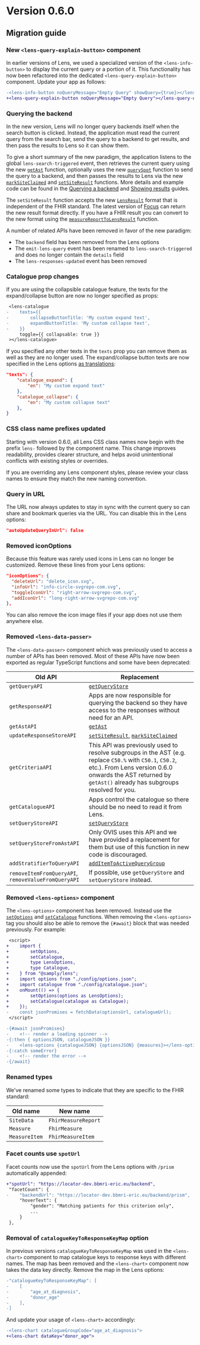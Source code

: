 # Version 0.6.0

## Migration guide

### New `<lens-query-explain-button>` component

In earlier versions of Lens, we used a specialized version of the `<lens-info-button>` to display the current query or a portion of it. This functionality has now been refactored into the dedicated `<lens-query-explain-button>` component. Update your app as follows:

```diff
-<lens-info-button noQueryMessage="Empty Query" showQuery={true}></lens-info-button>
+<lens-query-explain-button noQueryMessage="Empty Query"></lens-query-explain-button>
```

### Querying the backend

In the new version, Lens will no longer query backends itself when the search button is clicked. Instead, the application must read the current query from the search bar, send the query to a backend to get results, and then pass the results to Lens so it can show them.

To give a short summary of the new paradigm, the application listens to the global `lens-search-triggered` event, then retrieves the current query using the new [`getAst`](https://samply.github.io/lens/docs/functions/getAst.html) function, optionally uses the new [`querySpot`](https://samply.github.io/lens/docs/functions/querySpot.html) function to send the query to a backend, and then passes the results to Lens via the new [`markSiteClaimed`](https://samply.github.io/lens/docs/functions/markSiteClaimed.html) and [`setSiteResult`](https://samply.github.io/lens/docs/functions/setSiteResult.html) functions. More details and example code can be found in the [Querying a backend](../guide/query.md#querying-a-focus-instance) and [Showing results](../guide/results.md) guides.

The `setSiteResult` function accepts the new [`LensResult`](https://samply.github.io/lens/docs/types/LensResult.html) format that is independent of the FHIR standard. The latest version of [Focus](https://github.com/samply/focus) can return the new result format directly. If you have a FHIR result you can convert to the new format using the [`measureReportToLensResult`](https://samply.github.io/lens/docs/functions/measureReportToLensResult.html) function.

A number of related APIs have been removed in favor of the new paradigm:

- The `backend` field has been removed from the Lens options
- The `emit-lens-query` event has been renamed to `lens-search-triggered` and does no longer contain the `details` field
- The `lens-responses-updated` event has been removed

### Catalogue prop changes

If you are using the collapsible catalogue feature, the texts for the expand/collapse button are now no longer specified as props:

```diff
 <lens-catalogue
-    texts={{
-        collapseButtonTitle: 'My custom expand text',
-        expandButtonTitle: 'My custom collapse text',
-    }}
     toggle={{ collapsable: true }}
 ></lens-catalogue>
```

If you specified any other texts in the `texts` prop you can remove them as well as they are no longer used. The expand/collapse button texts are now specified in the Lens options [as translations](../guide/translations.md):

```json
"texts": {
    "catalogue_expand": {
        "en": "My custom expand text"
    },
    "catalogue_collapse": {
        "en": "My custom collapse text"
    },
}
```

### CSS class name prefixes updated

Starting with version 0.6.0, all Lens CSS class names now begin with the prefix `lens-` followed by the component name.
This change improves readability, provides clearer structure, and helps avoid unintentional conflicts with existing styles or overrides.

If you are overriding any Lens component styles, please review your class names to ensure they match the new naming convention.

### Query in URL

The URL now always updates to stay in sync with the current query so can share and bookmark queries via the URL. You can disable this in the Lens options:

```json
"autoUpdateQueryInUrl": false
```

### Removed iconOptions

Because this feature was rarely used icons in Lens can no longer be customized. Remove these lines from your Lens options:

```json
"iconOptions": {
  "deleteUrl": "delete_icon.svg",
  "infoUrl": "info-circle-svgrepo-com.svg",
  "toggleIconUrl": "right-arrow-svgrepo-com.svg",
  "addIconUrl": "long-right-arrow-svgrepo-com.svg"
},
```

You can also remove the icon image files if your app does not use them anywhere else.

### Removed `<lens-data-passer>`

The `<lens-data-passer>` component which was previously used to access a number of APIs has been removed. Most of these APIs have now been exported as regular TypeScript functions and some have been deprecated:

| Old API                                             | Replacement                                                                                                                                                                                                             |
| --------------------------------------------------- | ----------------------------------------------------------------------------------------------------------------------------------------------------------------------------------------------------------------------- |
| `getQueryAPI`                                       | [`getQueryStore`](https://samply.github.io/lens/docs/functions/getQueryStore.html)                                                                                                                                      |
| `getResponseAPI`                                    | Apps are now responsible for querying the backend so they have access to the responses without need for an API.                                                                                                         |
| `getAstAPI`                                         | [`getAst`](https://samply.github.io/lens/docs/functions/getAst.html)                                                                                                                                                    |
| `updateResponseStoreAPI`                            | [`setSiteResult`](https://samply.github.io/lens/docs/functions/setSiteResult.html), [`markSiteClaimed`](https://samply.github.io/lens/docs/functions/markSiteClaimed.html)                                              |
| `getCriteriaAPI`                                    | This API was previously used to resolve subgroups in the AST (e.g. replace `C50.%` with `C50.1`, `C50.2`, etc.). From Lens version 0.6.0 onwards the AST returned by `getAst()` already has subgroups resolved for you. |
| `getCatalogueAPI`                                   | Apps control the catalogue so there should be no need to read it from Lens.                                                                                                                                             |
| `setQueryStoreAPI`                                  | [`setQueryStore`](https://samply.github.io/lens/docs/functions/setQueryStore.html)                                                                                                                                      |
| `setQueryStoreFromAstAPI`                           | Only OVIS uses this API and we have provided a replacement for them but use of this function in new code is discouraged.                                                                                                |
| `addStratifierToQueryAPI`                           | [`addItemToActiveQueryGroup`](https://samply.github.io/lens/docs/functions/addItemToActiveQueryGroup.html)                                                                                                              |
| `removeItemFromQueryAPI`, `removeValueFromQueryAPI` | If possible, use `getQueryStore` and `setQueryStore` instead.                                                                                                                                                           |

### Removed `<lens-options>` component

The `<lens-options>` component has been removed. Instead use the [`setOptions`](https://samply.github.io/lens/docs/functions/setOptions.html) and [`setCatalogue`](https://samply.github.io/lens/docs/functions/setCatalogue.html) functions. When removing the `<lens-options>` tag you should also be able to remove the `{#await}` block that was needed previously. For example:

```diff
 <script>
+    import {
+        setOptions,
+        setCatalogue,
+        type LensOptions,
+        type Catalogue,
+    } from "@samply/lens";
+    import options from "./config/options.json";
+    import catalogue from "./config/catalogue.json";
+    onMount(() => {
+        setOptions(options as LensOptions);
+        setCatalogue(catalogue as Catalogue);
+    });
-    const jsonPromises = fetchData(optionsUrl, catalogueUrl);
 </script>

-{#await jsonPromises}
-    <!-- render a loading spinner -->
-{:then { optionsJSON, catalogueJSON }}
-    <lens-options {catalogueJSON} {optionsJSON} {measures}></lens-options>
-{:catch someError}
-    <!-- render the error -->
-{/await}
```

### Renamed types

We've renamed some types to indicate that they are specific to the FHIR standard:

| Old name      | New name            |
| ------------- | ------------------- |
| `SiteData`    | `FhirMeasureReport` |
| `Measure`     | `FhirMeasure`       |
| `MeasureItem` | `FhirMeasureItem`   |

### Facet counts use `spotUrl`

Facet counts now use the `spotUrl` from the Lens options with `/prism` automatically appended:

```diff
+"spotUrl": "https://locator-dev.bbmri-eric.eu/backend",
 "facetCount": {
-    "backendUrl": "https://locator-dev.bbmri-eric.eu/backend/prism",
     "hoverText": {
         "gender": "Matching patients for this criterion only",
         ...
     }
 },
```

### Removal of `catalogueKeyToResponseKeyMap` option

In previous versions `catalogueKeyToResponseKeyMap` was used in the `<lens-chart>` component to map catalogue keys to response keys with different names. The map has been removed and the `<lens-chart>` component now takes the data key directly. Remove the map in the Lens options:

```diff
-"catalogueKeyToResponseKeyMap": [
-    [
-        "age_at_diagnosis",
-        "donor_age"
-    ],
-]
```

And update your usage of `<lens-chart>` accordingly:

```diff
-<lens-chart catalogueGroupCode="age_at_diagnosis">
+<lens-chart dataKey="donor_age">
```
